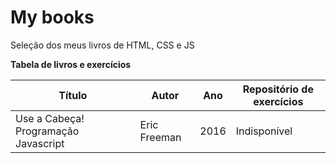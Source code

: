 # My books
Seleção dos meus livros de HTML, CSS e JS
<p><strong>Tabela de livros e exercícios</strong></p>
<table>
    <thead>
        <tr>
            <th>Título</th>
            <th>Autor</th>
            <th>Ano</th>
            <th>Repositório de exercícios</th>
        </tr>
    </thead>
    <tbody>
        <tr>
            <td>Use a Cabeça! Programação Javascript</td>
            <td> Eric Freeman</td>
            <td>2016</td>
            <td>Indisponível</td>
        </tr>
    </tbody>
</table>